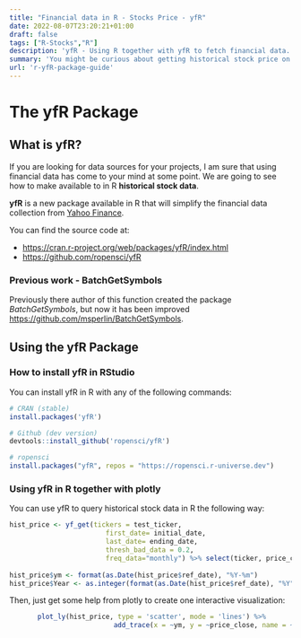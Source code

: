 ```yaml
---
title: "Financial data in R - Stocks Price - yfR"
date: 2022-08-07T23:20:21+01:00
draft: false
tags: ["R-Stocks","R"]
description: 'yfR - Using R together with yfR to fetch financial data.'
summary: 'You might be curious about getting historical stock price on companies, for some project that you want to accomplish - yfR is an open source library that helps us with this task. '
url: 'r-yfR-package-guide'
---
```


# The yfR Package

## What is yfR?

If you are looking for data sources for your projects, I am sure that using financial data has come to your mind at some point. We are going to see how to make available to in R **historical stock data**.

**yfR** is a new package available in R that will simplify the financial data collection from [Yahoo Finance](https://finance.yahoo.com/ "Yahoo Finance {rel='nofollow'}").

You can find the source code at:

* <https://cran.r-project.org/web/packages/yfR/index.html>
* <https://github.com/ropensci/yfR>

### Previous work - BatchGetSymbols

Previously there author of this function created the package *BatchGetSymbols*, but now it has been improved <https://github.com/msperlin/BatchGetSymbols>.

## Using the yfR Package


### How to install yfR in RStudio


You can install yfR in R with any of the following commands:

```r
# CRAN (stable)
install.packages('yfR')

# Github (dev version)
devtools::install_github('ropensci/yfR')

# ropensci
install.packages("yfR", repos = "https://ropensci.r-universe.dev")
```


### Using yfR in R together with plotly

You can use yfR to query historical stock data in R the following way:

```r
hist_price <- yf_get(tickers = test_ticker,
                        first_date= initial_date,
                        last_date= ending_date,
                        thresh_bad_data = 0.2,
                        freq_data="monthly") %>% select(ticker, price_close, ref_date) 
                        
hist_price$ym <- format(as.Date(hist_price$ref_date), "%Y-%m")
hist_price$Year <- as.integer(format(as.Date(hist_price$ref_date), "%Y"))
```

Then, just get some help from plotly to create one interactive visualization:

```r
       plot_ly(hist_price, type = 'scatter', mode = 'lines') %>%
                          add_trace(x = ~ym, y = ~price_close, name = ~ticker)
```

